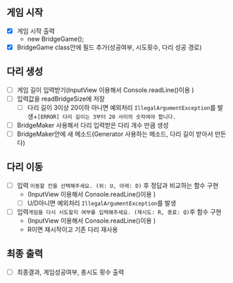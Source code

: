## 게임 시작
- [x] 게임 시작 출력
  - new BridgeGame();
- [X] BridgeGame class안에 필드 추가(성공여부, 시도횟수, 다리 성공 경로)

## 다리 생성
- [ ] 게임  길이 입력받기(InputView 이용해서 Console.readLine()이용 )
- [ ] 입력값을 readBridgeSize에 저장
  - [ ] 다리 길이 3이상 20이하 아니면 예외처리 `IllegalArgumentException`를 발생+`[ERROR] 다리 길이는 3부터 20 사이의 숫자여야 합니다.`
- [ ] BridgeMaker 사용해서 다리 입력받은 다리 개수 만큼 생성
- [ ] BridgeMaker안에 새 메소드(Generator 사용하는 메소드, 다리 길이 받아서 만든다)

## 다리 이동
- [ ] 입력 `이동할 칸을 선택해주세요. (위: U, 아래: D)` 후 정답과 비교하는 함수 구현
  - (InputView 이용해서 Console.readLine()이용 )
  - [ ] U/D아니면 예외처리 `IllegalArgumentException`를 발생
  
- [ ] 입력`게임을 다시 시도할지 여부를 입력해주세요. (재시도: R, 종료: Q)`후 함수 구현
  - (InputView 이용해서 Console.readLine()이용 )
  - R이면 재시작이고 기존 다리 재사용

## 최종 출력
-[ ] 최종결과, 게임성공여부, 총시도 횟수 출력